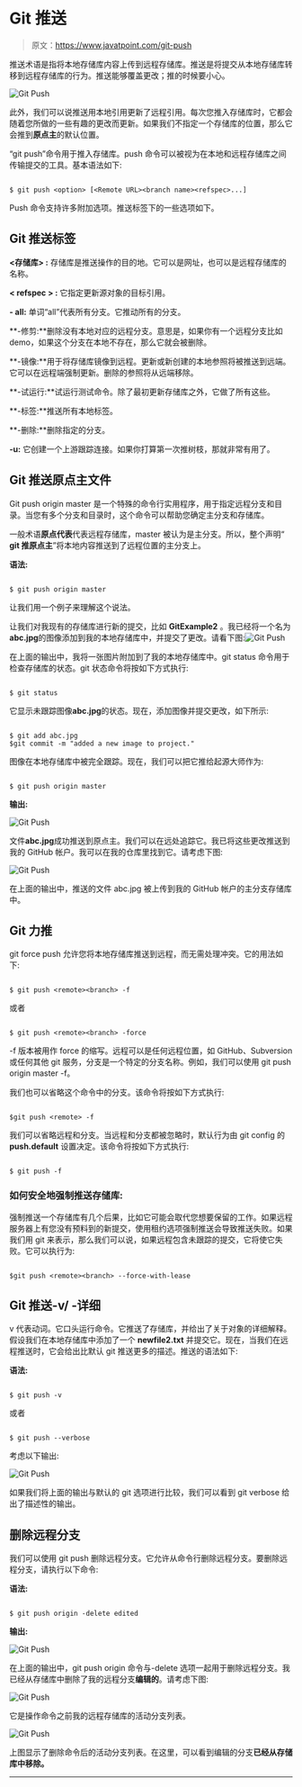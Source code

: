 # Git 推送

> 原文：<https://www.javatpoint.com/git-push>

推送术语是指将本地存储库内容上传到远程存储库。推送是将提交从本地存储库转移到远程存储库的行为。推送能够覆盖更改；推的时候要小心。

![Git Push](img/ba82792a3459d9aa001d7858f0724ef8.png)

此外，我们可以说推送用本地引用更新了远程引用。每次您推入存储库时，它都会随着您所做的一些有趣的更改而更新。如果我们不指定一个存储库的位置，那么它会推到**原点主**的默认位置。

“git push”命令用于推入存储库。push 命令可以被视为在本地和远程存储库之间传输提交的工具。基本语法如下:

```

$ git push <option> [<Remote URL><branch name><refspec>...]

```

Push 命令支持许多附加选项。推送标签下的一些选项如下。

## Git 推送标签

**<存储库> :** 存储库是推送操作的目的地。它可以是网址，也可以是远程存储库的名称。

**< refspec > :** 它指定更新源对象的目标引用。

**- all:** 单词“all”代表所有分支。它推动所有的分支。

**-修剪:**删除没有本地对应的远程分支。意思是，如果你有一个远程分支比如 demo，如果这个分支在本地不存在，那么它就会被删除。

**-镜像:**用于将存储库镜像到远程。更新或新创建的本地参照将被推送到远端。它可以在远程端强制更新。删除的参照将从远端移除。

**-试运行:**试运行测试命令。除了最初更新存储库之外，它做了所有这些。

**-标签:**推送所有本地标签。

**-删除:**删除指定的分支。

**-u:** 它创建一个上游跟踪连接。如果你打算第一次推树枝，那就非常有用了。

## Git 推送原点主文件

Git push origin master 是一个特殊的命令行实用程序，用于指定远程分支和目录。当您有多个分支和目录时，这个命令可以帮助您确定主分支和存储库。

一般术语**原点代表**代表远程存储库，master 被认为是主分支。所以，整个声明“ **git 推原点主**”将本地内容推送到了远程位置的主分支上。

**语法:**

```

$ git push origin master

```

让我们用一个例子来理解这个说法。

让我们对我现有的存储库进行新的提交，比如 **GitExample2** 。我已经将一个名为**abc.jpg**的图像添加到我的本地存储库中，并提交了更改。请看下图:![Git Push](img/4f1db385e51aad3acb87a463db30e9b7.png)

在上面的输出中，我将一张图片附加到了我的本地存储库中。git status 命令用于检查存储库的状态。git 状态命令将按如下方式执行:

```

$ git status

```

它显示未跟踪图像**abc.jpg**的状态。现在，添加图像并提交更改，如下所示:

```

$ git add abc.jpg
$git commit -m "added a new image to project." 

```

图像在本地存储库中被完全跟踪。现在，我们可以把它推给起源大师作为:

```

$ git push origin master

```

**输出:**

![Git Push](img/0fb10611c49c93344fd48492d46274c6.png)

文件**abc.jpg**成功推送到原点主。我们可以在远处追踪它。我已将这些更改推送到我的 GitHub 帐户。我可以在我的仓库里找到它。请考虑下图:

![Git Push](img/e4068dc81053902ac32d1f5cf028286f.png)

在上面的输出中，推送的文件 abc.jpg 被上传到我的 GitHub 帐户的主分支存储库中。

## Git 力推

git force push 允许您将本地存储库推送到远程，而无需处理冲突。它的用法如下:

```

$ git push <remote><branch> -f

```

或者

```

$ git push <remote><branch> -force

```

-f 版本被用作 force 的缩写。远程可以是任何远程位置，如 GitHub、Subversion 或任何其他 git 服务，分支是一个特定的分支名称。例如，我们可以使用 git push origin master -f。

我们也可以省略这个命令中的分支。该命令将按如下方式执行:

```

$git push <remote> -f

```

我们可以省略远程和分支。当远程和分支都被忽略时，默认行为由 git config 的 **push.default** 设置决定。该命令将按如下方式执行:

```

$ git push -f

```

### 如何安全地强制推送存储库:

强制推送一个存储库有几个后果，比如它可能会取代您想要保留的工作。如果远程服务器上有您没有预料到的新提交，使用租约选项强制推送会导致推送失败。如果我们用 git 来表示，那么我们可以说，如果远程包含未跟踪的提交，它将使它失败。它可以执行为:

```

$git push <remote><branch> --force-with-lease	

```

## Git 推送-v/ -详细

v 代表动词。它口头运行命令。它推送了存储库，并给出了关于对象的详细解释。假设我们在本地存储库中添加了一个 **newfile2.txt** 并提交它。现在，当我们在远程推送时，它会给出比默认 git 推送更多的描述。推送的语法如下:

**语法:**

```

$ git push -v

```

或者

```

$ git push --verbose

```

考虑以下输出:

![Git Push](img/84aa921db476eeebac869a6a679d28cf.png)

如果我们将上面的输出与默认的 git 选项进行比较，我们可以看到 git verbose 给出了描述性的输出。

## 删除远程分支

我们可以使用 git push 删除远程分支。它允许从命令行删除远程分支。要删除远程分支，请执行以下命令:

**语法:**

```

$ git push origin -delete edited

```

**输出:**

![Git Push](img/7ebbc5ecd807c06d19941aa77139576e.png)

在上面的输出中，git push origin 命令与-delete 选项一起用于删除远程分支。我已经从存储库中删除了我的远程分支**编辑的**。请考虑下图:

![Git Push](img/12f3bf2254407ac17046ade8c434b676.png)

它是操作命令之前我的远程存储库的活动分支列表。

![Git Push](img/e47cc8cb2ce73ffed577834c174da8b3.png)

上图显示了删除命令后的活动分支列表。在这里，可以看到编辑的分支**已经从存储库中移除。**

* * *